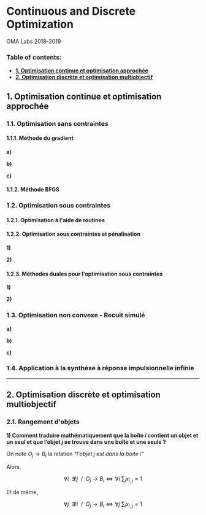 # Continuous and Discrete Optimization
OMA Labs 2018-2019

### Table of contents:
+ **[1. Optimisation continue et optimisation approchée](#1-partie1)**
+ **[2. Optimisation discrète et optimisation multiobjectif](#2-partie2&3)**


## 1. Optimisation continue et optimisation approchée
### 1.1. Optimisation sans contraintes
#### 1.1.1. Méthode du gradient

__a)__

__b)__

__c)__

#### 1.1.2. Méthode BFGS


### 1.2. Optimisation sous contraintes
#### 1.2.1. Optimisation à l'aide de routines
#### 1.2.2. Optimisation sous contraintes et pénalisation
__1)__

__2)__
#### 1.2.3. Méthodes duales pour l'optimisation sous contraintes
__1)__

__2)__
### 1.3. Optimisation non convexe - Recuit simulé

__a)__

__b)__

__c)__

### 1.4. Application à la synthèse à réponse impulsionnelle infinie

---


## 2. Optimisation discrète et optimisation multiobjectif

### 2.1. Rangement d'objets

__1) Comment traduire mathématiquement que la boîte $i$ contient
un objet et un seul et que l’objet $j$ se trouve dans une boîte et une seule ?__

On note $O_{j}\rightarrow B_{i}$ la relation _"l'objet $j$ est dans la boite $i$"_

Alors,


$$\forall i\enspace \exists!j\enspace / \enspace O_{j}\rightarrow B_{i} \Leftrightarrow \forall i\; \sum_{j}x_{i,j} = 1$$

Et de même,

$$\forall j\enspace \exists!i\enspace / \enspace O_{j}\rightarrow B_{i} \Leftrightarrow \forall j\; \sum_{i}x_{i,j} = 1$$
